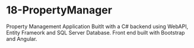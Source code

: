 # 18-PropertyManager
Property Management Application
Buitlt with a C# backend using WebAPI, Entity Frameork and SQL Server Database.
Front end built with Bootstrap and Angular.
